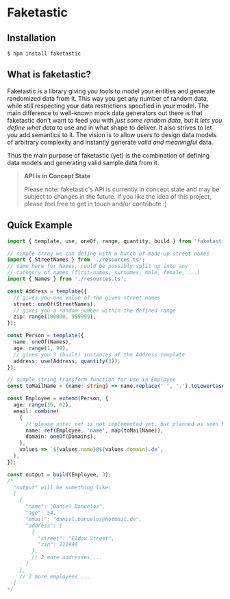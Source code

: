 # Faketastic

## Installation

`$ npm install faketastic`

## What is faketastic?

Faketastic is a library giving you tools to model your entities and generate randomized data from it. This way you get any number of random data, while still respecting your data restrictions specified in your model. The main difference to well-known mock data generators out there is that faketastic don't want to feed you with _just some random data_, but it _lets you define what data_ to use and in what shape to deliver. It also strives to let you add semantics to it. The vision is to allow users to design data models of arbitrary complexity and instantly generate _valid and meaningful_ data.

Thus the main purpose of faketastic (yet) is the combination of defining data models and generating valid sample data from it.

> **API is in Concept State**
>
> Please note: faketastic's API is currently in concept state and may be subject to changes in the future.
> If you like the idea of this project, please feel free to get in touch and/or contribute :)

## Quick Example

```ts
import { template, use, oneOf, range, quantity, build } from 'faketastic';

// simple array we can define with a bunch of made-up street names
import { StreetNames } from './resources.ts';
// same here for Names, could be possibly split up into any
// category of names (first-names, surnames, male, female, ...)
import { Names } from './resources.ts';

const Address = template({
  // gives you one value of the given street names
  street: oneOf(StreetNames),
  // gives you a random number within the defined range
  zip: range(100000, 999999),
});

const Person = template({
  name: oneOf(Names),
  age: range(1, 99),
  // gives you 3 (built) instances of the Address template
  address: use(Address, quantity(3)),
});

// simple string transform function for use in Employee
const toMailName = (name: string) => name.replace(' ', '.').toLowerCase();

const Employee = extend(Person, {
  age: range(16, 62),
  email: combine(
    {
      // please note: ref is not implemented yet, but planned as seen here :)
      name: ref(Employee, 'name', map(toMailName)),
      domain: oneOf(Domains),
    },
    values => `${values.name}@${values.domain}.de`,
  ),
});

const output = build(Employee, 3);
/*
  "output" will be something like:
  [
    {
      "name": "Daniel Banuelos",
      "age": 54,
      "email": "daniel.banuelos@hotmail.de",
      "address": [
        {
          "street": "Eldow Street",
          "zip": 221996
        },
        // 2 more addresses ...
      ]
    },
    // 2 more employees ...
  ]
*/
```
